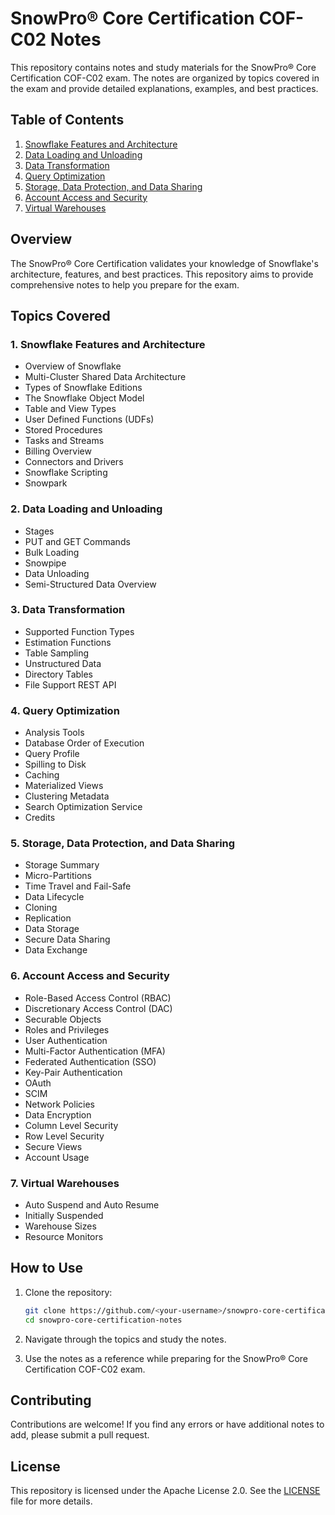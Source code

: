 # SnowPro® Core Certification COF-C02 Notes

This repository contains notes and study materials for the SnowPro® Core Certification COF-C02 exam. The notes are organized by topics covered in the exam and provide detailed explanations, examples, and best practices.

## Table of Contents

1. [Snowflake Features and Architecture](SnowPro_COF_C02/Snowflake_features_and_architecture.md)
2. [Data Loading and Unloading](SnowPro_COF_C02/Data_loading_unloading.md)
3. [Data Transformation](SnowPro_COF_C02/Data_transformations.md)
4. [Query Optimization](SnowPro_COF_C02/Query_Optimisation.md)
5. [Storage, Data Protection, and Data Sharing](SnowPro_COF_C02/Storage_DataProtection_DataSharing.md)
6. [Account Access and Security](SnowPro_COF_C02/Account_access_security.md)
7. [Virtual Warehouses](SnowPro_COF_C02/Virtual_warehouses.md)

## Overview

The SnowPro® Core Certification validates your knowledge of Snowflake's architecture, features, and best practices. This repository aims to provide comprehensive notes to help you prepare for the exam.

## Topics Covered

### 1. Snowflake Features and Architecture

- Overview of Snowflake
- Multi-Cluster Shared Data Architecture
- Types of Snowflake Editions
- The Snowflake Object Model
- Table and View Types
- User Defined Functions (UDFs)
- Stored Procedures
- Tasks and Streams
- Billing Overview
- Connectors and Drivers
- Snowflake Scripting
- Snowpark

### 2. Data Loading and Unloading

- Stages
- PUT and GET Commands
- Bulk Loading
- Snowpipe
- Data Unloading
- Semi-Structured Data Overview

### 3. Data Transformation

- Supported Function Types
- Estimation Functions
- Table Sampling
- Unstructured Data
- Directory Tables
- File Support REST API

### 4. Query Optimization

- Analysis Tools
- Database Order of Execution
- Query Profile
- Spilling to Disk
- Caching
- Materialized Views
- Clustering Metadata
- Search Optimization Service
- Credits

### 5. Storage, Data Protection, and Data Sharing

- Storage Summary
- Micro-Partitions
- Time Travel and Fail-Safe
- Data Lifecycle
- Cloning
- Replication
- Data Storage
- Secure Data Sharing
- Data Exchange

### 6. Account Access and Security

- Role-Based Access Control (RBAC)
- Discretionary Access Control (DAC)
- Securable Objects
- Roles and Privileges
- User Authentication
- Multi-Factor Authentication (MFA)
- Federated Authentication (SSO)
- Key-Pair Authentication
- OAuth
- SCIM
- Network Policies
- Data Encryption
- Column Level Security
- Row Level Security
- Secure Views
- Account Usage

### 7. Virtual Warehouses

- Auto Suspend and Auto Resume
- Initially Suspended
- Warehouse Sizes
- Resource Monitors

## How to Use

1. Clone the repository:

    ```bash
    git clone https://github.com/<your-username>/snowpro-core-certification-notes.git
    cd snowpro-core-certification-notes
    ```

2. Navigate through the topics and study the notes.

3. Use the notes as a reference while preparing for the SnowPro® Core Certification COF-C02 exam.

## Contributing

Contributions are welcome! If you find any errors or have additional notes to add, please submit a pull request.

## License

This repository is licensed under the Apache License 2.0. See the [LICENSE](LICENSE) file for more details.
